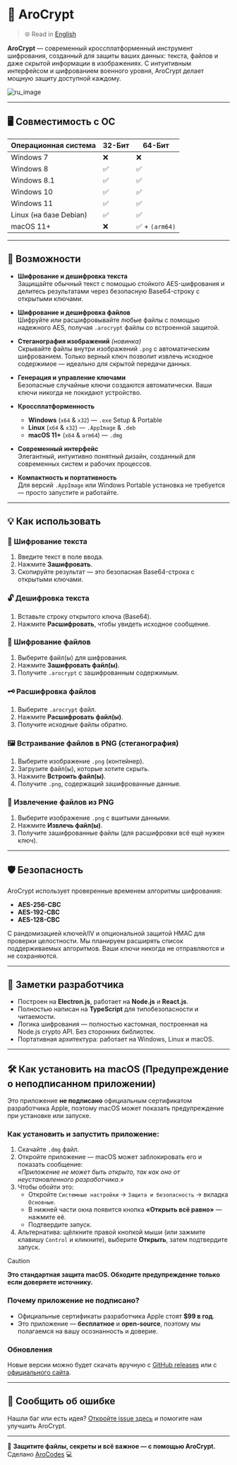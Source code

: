 # 🔐 AroCrypt

> 🌐 Read in [English](README.md)

**AroCrypt** — современный кроссплатформенный инструмент шифрования, созданный для защиты ваших данных: текста, файлов и даже скрытой информации в изображениях. С интуитивным интерфейсом и шифрованием военного уровня, AroCrypt делает мощную защиту доступной каждому.

![ru_image](https://github.com/user-attachments/assets/2bb3d7b5-75cf-4fa4-819b-c6410609b8bb)

---

## 🖥️ Совместимость с ОС

| Операционная система   | 32-Бит | 64-Бит         |
| ---------------------- | ------ | -------------- |
| Windows 7              | ❌     | ❌             |
| Windows 8              | ✅     | ✅             |
| Windows 8.1            | ✅     | ✅             |
| Windows 10             | ✅     | ✅             |
| Windows 11             | ✅     | ✅             |
| Linux (на базе Debian) | ✅     | ✅             |
| macOS 11+              | ❌     | ✅ + `(arm64)` |

---

## 🚀 Возможности

- **Шифрование и дешифровка текста**  
  Защищайте обычный текст с помощью стойкого AES-шифрования и делитесь результатами через безопасную Base64-строку с открытыми ключами.

- **Шифрование и дешифровка файлов**  
  Шифруйте или расшифровывайте любые файлы с помощью надежного AES, получая `.arocrypt` файлы со встроенной защитой.

- **Стеганография изображений** _(новинка)_  
  Скрывайте файлы внутри изображений `.png` с автоматическим шифрованием. Только верный ключ позволит извлечь исходное содержимое — идеально для скрытой передачи данных.

- **Генерация и управление ключами**  
  Безопасные случайные ключи создаются автоматически. Ваши ключи никогда не покидают устройство.

- **Кроссплатформенность**

  - **Windows** (`x64` & `x32`) — `.exe` Setup & Portable
  - **Linux** (`x64` & `x32`) — `.AppImage` & `.deb`
  - **macOS 11+** (`x64` & `arm64`) — `.dmg`

- **Современный интерфейс**  
  Элегантный, интуитивно понятный дизайн, созданный для современных систем и рабочих процессов.

- **Компактность и портативность**  
  Для версий `.AppImage` или Windows Portable установка не требуется — просто запустите и работайте.

---

## 💡 Как использовать

### 🔏 Шифрование текста

1. Введите текст в поле ввода.
2. Нажмите **Зашифровать**.
3. Скопируйте результат — это безопасная Base64-строка с открытыми ключами.

### 🔓 Дешифровка текста

1. Вставьте строку открытого ключа (Base64).
2. Нажмите **Расшифровать**, чтобы увидеть исходное сообщение.

### 📁 Шифрование файлов

1. Выберите файл(ы) для шифрования.
2. Нажмите **Зашифровать файл(ы)**.
3. Получите `.arocrypt` с зашифрованным содержимым.

### 🗝️ Расшифровка файлов

1. Выберите `.arocrypt` файл.
2. Нажмите **Расшифровать файл(ы)**.
3. Получите исходные файлы обратно.

### 🖼️ Встраивание файлов в PNG (стеганография)

1. Выберите изображение `.png` (контейнер).
2. Загрузите файл(ы), которые хотите скрыть.
3. Нажмите **Встроить файл(ы)**.
4. Получите `.png`, содержащий зашифрованные данные.

### 🧩 Извлечение файлов из PNG

1. Выберите изображение `.png` с вшитыми данными.
2. Нажмите **Извлечь файл(ы)**.
3. Получите зашифрованные файлы (для расшифровки всё ещё нужен ключ).

---

## 🛡️ Безопасность

AroCrypt использует проверенные временем алгоритмы шифрования:

- **AES-256-CBC**
- **AES-192-CBC**
- **AES-128-CBC**

С рандомизацией ключей/IV и опциональной защитой HMAC для проверки целостности. Мы планируем расширять список поддерживаемых алгоритмов. Ваши ключи никогда не отправляются и не сохраняются.

---

## 🧪 Заметки разработчика

- Построен на **Electron.js**, работает на **Node.js** и **React.js**.
- Полностью написан на **TypeScript** для типобезопасности и читаемости.
- Логика шифрования — полностью кастомная, построенная на Node.js crypto API. Без сторонних библиотек.
- Портативная архитектура: работает на Windows, Linux и macOS.

---

## 🛠️ Как установить на macOS (Предупреждение о неподписанном приложении)

Это приложение **не подписано** официальным сертификатом разработчика Apple, поэтому macOS может показать предупреждение при установке или запуске.

### Как установить и запустить приложение:

1. Скачайте `.dmg` файл.
2. Откройте приложение — macOS может заблокировать его и показать сообщение:  
   _«Приложение не может быть открыто, так как оно от неустановленного разработчика.»_
3. Чтобы обойти это:
   - Откройте `Системные настройки` → `Защита и безопасность` → вкладка `Основные`.
   - В нижней части окна появится кнопка **«Открыть всё равно»** — нажмите её.
   - Подтвердите запуск.
4. Альтернатива: щёлкните правой кнопкой мыши (или зажмите клавишу `Control` и кликните), выберите **Открыть**, затем подтвердите запуск.

> [!CAUTION]  
> **Это стандартная защита macOS. Обходите предупреждение только если доверяете источнику.**

### Почему приложение не подписано?

- Официальные сертификаты разработчика Apple стоят **$99 в год**.
- Это приложение — **бесплатное** и **open-source**, поэтому мы полагаемся на вашу осознанность и доверие.

### Обновления

Новые версии можно будет скачать вручную с [GitHub releases](https://github.com/OfficialAroCodes/arocrypt/releases/latest) или с [официального сайта](https://arocrypt.vercel.app/download).

---

## 🐛 Сообщить об ошибке

Нашли баг или есть идея? [Откройте issue здесь](https://github.com/OfficialAroCodes/AroCrypt/issues) и помогите нам улучшить AroCrypt.

---

🔐 **Защитите файлы, секреты и всё важное — с помощью AroCrypt.**  
Сделано [AroCodes](https://github.com/OfficialAroCodes) 💻
